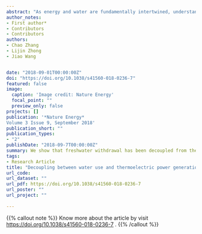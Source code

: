 ```yaml
---
abstract: "As energy and water are fundamentally intertwined, understanding the spatial and temporal evolution of thermoelectric water use and water stress is important for both sustainable energy development and water resource management. Here we compile high-resolution time-series (2000–2015) of water withdrawal and consumption inventories for China’s thermoelectric power sector to identify the driving forces behind changing water use patterns, and reveal the spatial distribution of thermoelectric water stress. We show that freshwater withdrawal has been decoupled from thermoelectric power generation growth at the national level due to the increased adoption of air-cooling and seawater-cooling technologies and advanced large generating units as well as water use efficiency improvements in this period. Nevertheless, the construction of large coal-fired power generation hubs has increased water stress in many arid and water-scarce catchments in northwestern regions of China. The westward development of the power industry necessitates water-withdrawal caps and the integration of water risk analysis into energy planning. "
author_notes:
- First author*
- Contributors
- Contributors
authors:
- Chao Zhang
- Lijin Zhong
- Jiao Wang


date: "2018-09-01T00:00:00Z"
doi: "https://doi.org/10.1038/s41560-018-0236-7"
featured: false
image:
  caption: 'Image credit: Nature Energy'
  focal_point: ""
  preview_only: false
projects: []
publication: '*Nature Energy*
Volume 3 Issue 9, September 2018'
publication_short: ""
publication_types:
- "2"
publishDate: "2018-09-7T00:00:00Z"
summary: We show that freshwater withdrawal has been decoupled from thermoelectric power generation growth at the national level due to the increased adoption of air-cooling and seawater-cooling technologies and advanced large generating units as well as water use efficiency improvements in this period. Nevertheless, the construction of large coal-fired power generation hubs has increased water stress in many arid and water-scarce catchments in northwestern regions of China. The westward development of the power industry necessitates water-withdrawal caps and the integration of water risk analysis into energy planning.
tags:
- Research Article
title: "Decoupling between water use and thermoelectric power generation growth in China"
url_code: 
url_dataset: ""
url_pdf: https://doi.org/10.1038/s41560-018-0236-7
url_poster: ""
url_project: ""
 
---
```


{{% callout note %}}
Know more about the article by visit https://doi.org/10.1038/s41560-018-0236-7 .
{{% /callout %}}



